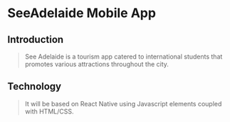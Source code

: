 # SeeAdelaide Mobile App

## Introduction

> See Adelaide is a tourism app catered to international students that promotes various attractions throughout the city.

## Technology

> It will be based on React Native using Javascript elements coupled with HTML/CSS.
